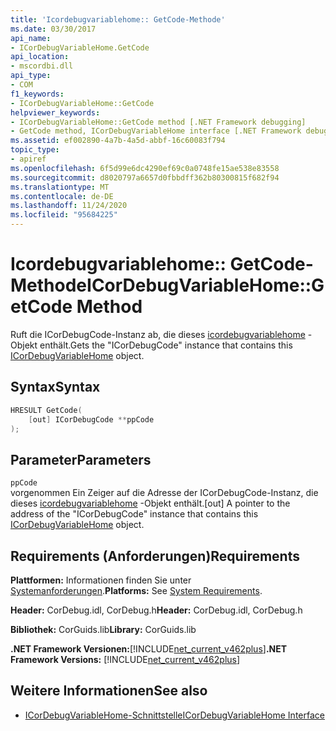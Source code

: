 ```yaml
---
title: 'Icordebugvariablehome:: GetCode-Methode'
ms.date: 03/30/2017
api_name:
- ICorDebugVariableHome.GetCode
api_location:
- mscordbi.dll
api_type:
- COM
f1_keywords:
- ICorDebugVariableHome::GetCode
helpviewer_keywords:
- ICorDebugVariableHome::GetCode method [.NET Framework debugging]
- GetCode method, ICorDebugVariableHome interface [.NET Framework debugging]
ms.assetid: ef002890-4a7b-4a5d-abbf-16c60083f794
topic_type:
- apiref
ms.openlocfilehash: 6f5d99e6dc4290ef69c0a0748fe15ae538e83558
ms.sourcegitcommit: d8020797a6657d0fbbdff362b80300815f682f94
ms.translationtype: MT
ms.contentlocale: de-DE
ms.lasthandoff: 11/24/2020
ms.locfileid: "95684225"
---
```

# <a name="icordebugvariablehomegetcode-method"></a><span data-ttu-id="b6cd2-102">Icordebugvariablehome:: GetCode-Methode</span><span class="sxs-lookup"><span data-stu-id="b6cd2-102">ICorDebugVariableHome::GetCode Method</span></span>

<span data-ttu-id="b6cd2-103">Ruft die ICorDebugCode-Instanz ab, die dieses [icordebugvariablehome](icordebugvariablehome-interface.md) -Objekt enthält.</span><span class="sxs-lookup"><span data-stu-id="b6cd2-103">Gets the "ICorDebugCode" instance that contains this [ICorDebugVariableHome](icordebugvariablehome-interface.md) object.</span></span>  
  
## <a name="syntax"></a><span data-ttu-id="b6cd2-104">Syntax</span><span class="sxs-lookup"><span data-stu-id="b6cd2-104">Syntax</span></span>  
  
```cpp  
HRESULT GetCode(  
    [out] ICorDebugCode **ppCode  
);  
```  
  
## <a name="parameters"></a><span data-ttu-id="b6cd2-105">Parameter</span><span class="sxs-lookup"><span data-stu-id="b6cd2-105">Parameters</span></span>  

 `ppCode`  
 <span data-ttu-id="b6cd2-106">vorgenommen Ein Zeiger auf die Adresse der ICorDebugCode-Instanz, die dieses [icordebugvariablehome](icordebugvariablehome-interface.md) -Objekt enthält.</span><span class="sxs-lookup"><span data-stu-id="b6cd2-106">[out] A pointer to the address of the "ICorDebugCode" instance that contains this [ICorDebugVariableHome](icordebugvariablehome-interface.md) object.</span></span>  
  
## <a name="requirements"></a><span data-ttu-id="b6cd2-107">Requirements (Anforderungen)</span><span class="sxs-lookup"><span data-stu-id="b6cd2-107">Requirements</span></span>  

 <span data-ttu-id="b6cd2-108">**Plattformen:** Informationen finden Sie unter [Systemanforderungen](../../get-started/system-requirements.md).</span><span class="sxs-lookup"><span data-stu-id="b6cd2-108">**Platforms:** See [System Requirements](../../get-started/system-requirements.md).</span></span>  
  
 <span data-ttu-id="b6cd2-109">**Header:** CorDebug.idl, CorDebug.h</span><span class="sxs-lookup"><span data-stu-id="b6cd2-109">**Header:** CorDebug.idl, CorDebug.h</span></span>  
  
 <span data-ttu-id="b6cd2-110">**Bibliothek:** CorGuids.lib</span><span class="sxs-lookup"><span data-stu-id="b6cd2-110">**Library:** CorGuids.lib</span></span>  
  
 <span data-ttu-id="b6cd2-111">**.NET Framework Versionen:**[!INCLUDE[net_current_v462plus](../../../../includes/net-current-v462plus-md.md)]</span><span class="sxs-lookup"><span data-stu-id="b6cd2-111">**.NET Framework Versions:** [!INCLUDE[net_current_v462plus](../../../../includes/net-current-v462plus-md.md)]</span></span>  
  
## <a name="see-also"></a><span data-ttu-id="b6cd2-112">Weitere Informationen</span><span class="sxs-lookup"><span data-stu-id="b6cd2-112">See also</span></span>

- [<span data-ttu-id="b6cd2-113">ICorDebugVariableHome-Schnittstelle</span><span class="sxs-lookup"><span data-stu-id="b6cd2-113">ICorDebugVariableHome Interface</span></span>](icordebugvariablehome-interface.md)
